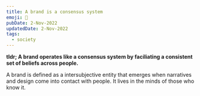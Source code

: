 ```yaml
---
title: A brand is a consensus system
emoji: 🤝
pubDate: 2-Nov-2022
updatedDate: 2-Nov-2022
tags:
  - society
---
```


**tldr; A brand operates like a consensus system by faciliating a consistent set of beliefs across people.**

A brand is defined as a intersubjective entity that emerges when narratives and design come into contact with people. It lives in the minds of those who know it.